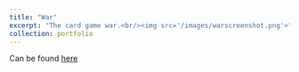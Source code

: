 ```yaml
---
title: "War"
excerpt: "The card game war.<br/><img src='/images/warscreenshot.png'>"
collection: portfolio
---
```

Can be found [here](https://github.com/VVyv3rn/War-Card-Game)
